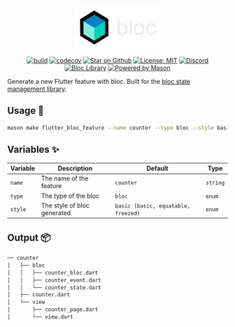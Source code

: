 <p align="center">
<img style="height:100px" src="https://raw.githubusercontent.com/felangel/bloc/master/assets/logos/bloc_dark.png" alt="Bloc" />
</p>

<p align="center">
<a href="https://github.com/felangel/bloc/actions"><img src="https://github.com/felangel/bloc/workflows/build/badge.svg" alt="build"></a>
<a href="https://codecov.io/gh/felangel/bloc"><img src="https://codecov.io/gh/felangel/Bloc/branch/master/graph/badge.svg" alt="codecov"></a>
<a href="https://github.com/felangel/bloc"><img src="https://img.shields.io/github/stars/felangel/bloc.svg?style=flat&logo=github&colorB=deeppink&label=stars" alt="Star on Github"></a>
<a href="https://opensource.org/licenses/MIT"><img src="https://img.shields.io/badge/license-MIT-purple.svg" alt="License: MIT"></a>
<a href="https://discord.gg/bloc"><img src="https://img.shields.io/discord/649708778631200778.svg?logo=discord&color=blue" alt="Discord"></a>
<a href="https://github.com/felangel/bloc"><img src="https://tinyurl.com/bloc-library" alt="Bloc Library"></a>
<a href="https://github.com/felangel/mason"><img src="https://img.shields.io/endpoint?url=https%3A%2F%2Ftinyurl.com%2Fmason-badge" alt="Powered by Mason"></a>
</p>

Generate a new Flutter feature with bloc. Built for the [bloc state management library][1].

## Usage 🚀

```sh
mason make flutter_bloc_feature --name counter --type bloc --style basic
```

## Variables ✨

| Variable | Description                 | Default                             | Type     |
| -------- | --------------------------- | ----------------------------------- | -------- |
| `name`   | The name of the feature     | `counter`                           | `string` |
| `type`   | The type of the bloc        | `bloc`                              | `enum`   |
| `style`  | The style of bloc generated | `basic (basic, equatable, freezed)` | `enum`   |

## Output 📦

```sh
── counter
│   ├── bloc
│   │   ├── counter_bloc.dart
│   │   ├── counter_event.dart
│   │   └── counter_state.dart
│   ├── counter.dart
│   └── view
│       ├── counter_page.dart
│       └── view.dart
```

[1]: https://github.com/felangel/bloc
